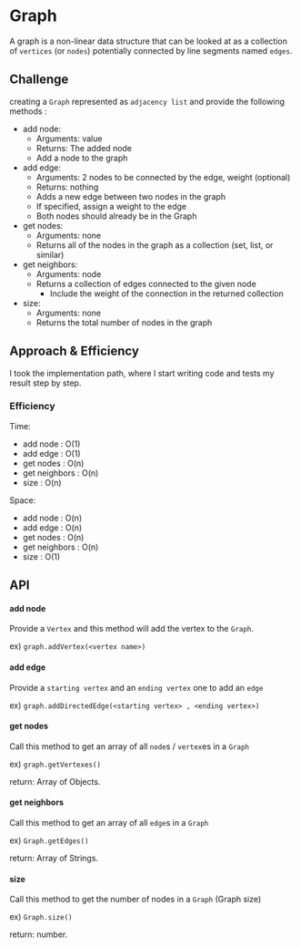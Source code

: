 # Graph

A graph is a non-linear data structure that can be looked at as a collection of `vertices` (or `nodes`) potentially connected by line segments named `edges`.

## Challenge

creating a `Graph` represented as `adjacency list` and provide the following methods :

- add node:
  - Arguments: value
  - Returns: The added node
  - Add a node to the graph
- add edge:
  - Arguments: 2 nodes to be connected by the edge, weight (optional)
  - Returns: nothing
  - Adds a new edge between two nodes in the graph
  - If specified, assign a weight to the edge
  - Both nodes should already be in the Graph
- get nodes:
  - Arguments: none
  - Returns all of the nodes in the graph as a collection (set, list, or similar)
- get neighbors:
  - Arguments: node
  - Returns a collection of edges connected to the given node
    - Include the weight of the connection in the returned collection
- size:
  - Arguments: none
  - Returns the total number of nodes in the graph

## Approach & Efficiency

I took the implementation path, where I start writing code and tests my result step by step.

### Efficiency

Time:

- add node : O(1)
- add edge : O(1)
- get nodes : O(n)
- get neighbors : O(n)
- size : O(n)

Space:

- add node : O(n)
- add edge : O(n)
- get nodes : O(n)
- get neighbors : O(n)
- size : O(1)

## API

#### add node

Provide a `Vertex` and this method will add the vertex to the `Graph`.

ex) `graph.addVertex(<vertex name>)`

#### add edge

Provide a `starting vertex` and an `ending vertex` one to add an `edge`

ex) `graph.addDirectedEdge(<starting vertex> , <ending vertex>)`

#### get nodes

Call this method to get an array of all `node`s / `vertex`es in a `Graph`

ex) `graph.getVertexes()`

return: Array of Objects.

#### get neighbors

Call this method to get an array of all `edge`s in a `Graph`

ex) `Graph.getEdges()`

return: Array of Strings.

#### size

Call this method to get the number of nodes in a `Graph` (Graph size)

ex) `Graph.size()`

return: number.